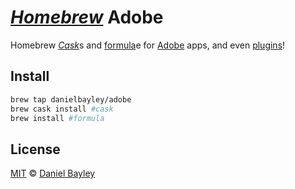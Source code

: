_[Homebrew]_ Adobe
==================
Homebrew [_Cask_]s and [formula]e for [Adobe] apps, and even [plugins]!

Install
-------
~~~ sh
brew tap danielbayley/adobe
brew cask install #cask
brew install #formula
~~~

License
-------
[MIT] © [Daniel Bayley]

[MIT]:              LICENSE.md
[Daniel Bayley]:    https://github.com/danielbayley

[adobe]:            https://adobe.com
[plugins]:          https://exchange.adobe.com/addons

[homebrew]:         http://brew.sh
[formula]:          https://github.com/Homebrew/brew/blob/master/docs/Formula-Cookbook.md#formula-cookbook
[_cask_]:           http://caskroom.github.io
